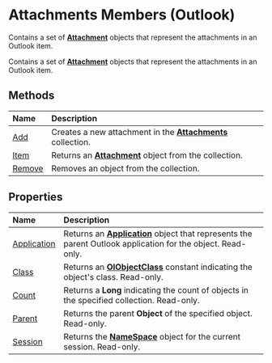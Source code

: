 
# Attachments Members (Outlook)
Contains a set of  **[Attachment](3e11582b-ac90-0948-bc37-506570bb287b.md)** objects that represent the attachments in an Outlook item.

Contains a set of  **[Attachment](3e11582b-ac90-0948-bc37-506570bb287b.md)** objects that represent the attachments in an Outlook item.


## Methods



|**Name**|**Description**|
|:-----|:-----|
|[Add](e11980fd-e1fc-a0c3-cdd0-0e598988d3c2.md)|Creates a new attachment in the  **[Attachments](4cc96a5f-a822-8ad5-6f61-e996bee8ba22.md)** collection.|
|[Item](2843bef3-2ace-1cc0-1f15-c3fb776c3bf9.md)|Returns an  **[Attachment](3e11582b-ac90-0948-bc37-506570bb287b.md)** object from the collection.|
|[Remove](be49c973-b64e-84d9-1bf6-73b27a7e84f0.md)|Removes an object from the collection.|

## Properties



|**Name**|**Description**|
|:-----|:-----|
|[Application](4ca29aab-f2dd-3625-b964-d9582cbd7fdf.md)|Returns an  **[Application](797003e7-ecd1-eccb-eaaf-32d6ddde8348.md)** object that represents the parent Outlook application for the object. Read-only.|
|[Class](29f722c7-7117-0827-1531-fa45d2b4b6b5.md)|Returns an  **[OlObjectClass](33d724b3-df3c-2a7f-a80f-93b66d96f588.md)** constant indicating the object's class. Read-only.|
|[Count](f25a85a0-298e-457d-b2b6-7f7ec18c6921.md)|Returns a  **Long** indicating the count of objects in the specified collection. Read-only.|
|[Parent](c8f54089-14b8-b8e2-8483-53e76b12aaf4.md)|Returns the parent  **Object** of the specified object. Read-only.|
|[Session](af206370-3d50-84de-187d-019126958b61.md)|Returns the  **[NameSpace](f0dcaa19-07f5-5d42-a3bf-2e42b7885644.md)** object for the current session. Read-only.|
